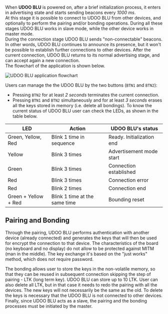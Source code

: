 When **UDOO BLU** is powered on, after a brief initialization process, it enters in advertising state and starts sending beacons every *1000 ms*.  
At this stage it is possible to connect to UDOO BLU from other devices, and optionally to perform the pairing and/or bonding operations. During all these stages UDOO BLU works in slave mode, while the other device works in master mode.  
During the connection stage UDOO BLU sends  "non-connectable" beacons. In other words, UDOO BLU continues to announce its presence, but it won't be possible to establish further connections to other devices. After the current connection, UDOO BLU returns to its normal advertising stage, and can accept again a new connection.  
The flowchart of the application is shown below.  

<img src="../img/blu_firmware_flowchart.png" alt="UDOO BLU application flowchart" class="img-responsive" >

<br/>

Users can manage the the UDOO BLU by the two buttons (`BTN1` and `BTN2`):
* Pressing `BTN2` for at least *2 seconds* terminates the current connection.
* Pressing `BTN1` and `BTN2` simultaneously and for at least *3 seconds* erases all the keys stored in memory (i.e. delete all bondings).
To know the current status of UDOO BLU user can check the LEDs, as shown in the table below.

| LED                  | Action                        | UDOO BLU's status         |
|----------------------|-------------------------------|---------------------------|
| Green, Yellow, Red   | Blink 1 time in sequence      | Ready. Initialization end |
| Yellow               | Blink 3 times                 | Advertisement mode start  |
| Green                | Blink 3 times                 | Connection established    |
| Red                  | Blink 3 times                 | Connection error          |
| Red                  | Blink 2 times                 | Connection end            |
| Green + Yellow + Red | Blink 1 time at the same time | Bounding reset            |


## Pairing and Bonding

Through the pairing, UDOO BLU performs authentication with another device (already connected) and generates the keys that will then be used for encrypt the connection to that device. The characteristics of the board (no keyboard and no display) do not allow to be protected against MITM (man in the middle). The key exchange it's based on the "just works" method, which does not require password.

The bonding allows user to store the keys in the non-volatile memory, so that they can be reused in subsequent connection skipping the step of pairing - LTK (long term key). UDOO BLU can store up to 10 LTK. User can also delete all LTK, but in that case it  needs to redo the pairing with all the devices. The new keys will not necessarily be the same as the old. To delete the keys is necessary that the UDOO BLU is not connected to other devices. Finally, since UDOO BLU acts as a slave, the pairing and the bonding processes must be initiated by the master.
